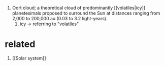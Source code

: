 1. Oort cloud; a theoretical cloud of predominantly [[volatiles|icy]] planetesimals proposed to surround the Sun at distances ranging from 2,000 to 200,000 au (0.03 to 3.2 light-years).
	1. icy → referring to "volatiles"

# related
1. [[Solar system]]